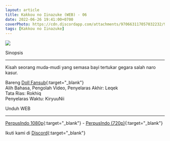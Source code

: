 ```yaml
---
layout: article
title: Kakkou no Iinazuke (WEB) - 06
date: 2022-06-26 19:41:00+0700
coverPhoto: https://cdn.discordapp.com/attachments/970663117057032232/990596757912174642/unknown.png
tags: [Kakkou no Iinazuke]
---
```


![](https://cdn.discordapp.com/attachments/970663117057032232/990596757912174642/unknown.png)

Sinopsis

---
Kisah seorang muda-mudi yang semasa bayi tertukar gegara salah naro kasur.

Bareng [Doll Fansub](https://www.perpusindo.info/user/Leqek){:target="_blank"}
<br>
Alih Bahasa, Pengolah Video, Penyelaras Akhir: Leqek
<br>
Tata Rias: Rokhiq
<br>
Penyelaras Waktu: KiryuuNii

Unduh WEB

---
[PerpusIndo 1080p](https://www.perpusindo.info/berkas/Kgfyd8NS){:target="_blank"} - [PerpusIndo (720p)](https://www.perpusindo.info/berkas/AMqEPZNj){:target="_blank"}

Ikuti kami di [Discord](https://discord.gg/8QeuePwYgV){:target="_blank"}
